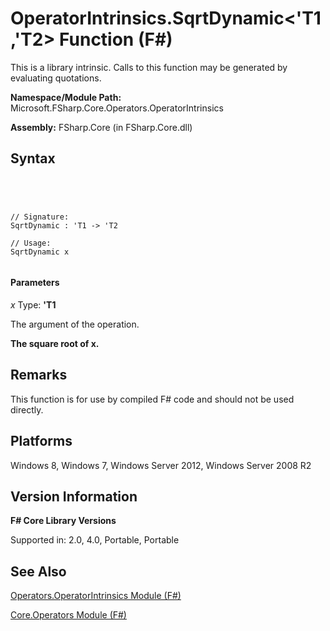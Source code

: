 # OperatorIntrinsics.SqrtDynamic<'T1,'T2> Function (F#)

This is a library intrinsic. Calls to this function may be generated by evaluating quotations.

**Namespace/Module Path:** Microsoft.FSharp.Core.Operators.OperatorIntrinsics

**Assembly:** FSharp.Core (in FSharp.Core.dll)


## Syntax



```




// Signature:
SqrtDynamic : 'T1 -> 'T2

// Usage:
SqrtDynamic x


```





#### Parameters
*x*
Type: **'T1**


The argument of the operation.



**The square root of x.**
## Remarks
This function is for use by compiled F# code and should not be used directly.


## Platforms
Windows 8, Windows 7, Windows Server 2012, Windows Server 2008 R2


## Version Information
**F# Core Library Versions**

Supported in: 2.0, 4.0, Portable, Portable




## See Also
[Operators.OperatorIntrinsics Module &#40;F&#35;&#41;](Operators.OperatorIntrinsics-Module-%5BFSharp%5D.md)

[Core.Operators Module &#40;F&#35;&#41;](Core.Operators-Module-%5BFSharp%5D.md)

